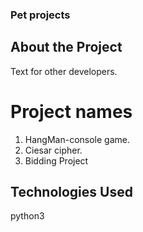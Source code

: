 ### Pet projects
## About the Project  
Text for other developers.

# Project names 
1. HangMan-console game.
2. Ciesar cipher.
3. Bidding Project


## Technologies Used  
python3
